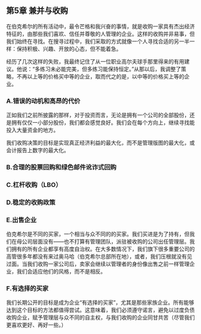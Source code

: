 ## 第5章 兼并与收购

在伯克希尔的所有活动中，最令芒格和我兴奋的事情，就是收购一家具有杰出经济特征的，由那些我们喜欢、信任并尊敬的人管理的企业。这样的收购并非易事，但我们始终在寻找。在搜寻过程中，我们采取的方式就像一个人寻找合适的另一半一样：保持积极、兴趣、开放的心态，但不能着急。

经历了几次这样的失败，我最终记住了从一位职业高尔夫球手那里得来的有用建议。他说：“多练习未必能完美，但多练习能保持恒定。”从那以后，我调整了策略，不再以上等的价格买中等的企业，取而代之的是，以中等的价格买上等的企业。

### A.错误的动机和高昂的代价

正如我们之前所披露的那样，对于投资而言，无论是拥有一个公司的全部股份，还是拥有仅仅一小部分股份，我们都会感觉良好。我们会在每个方向上，继续寻找能投入大量资金的地方。

我们收购决策的目标是实现真正经济利益的最大化，而不是管理版图的最大化，或会计报告上数字的最大化。

### B.合理的股票回购和绿色邮件讹诈式回购

### C.杠杆收购（LBO）

### D.稳定的收购政策

### E.出售企业

伯克希尔是不同的买家，一个相当与众不同的的买家。我们买进是为了持有，但我们在母公司层面没有——也不打算有管理团队，派驻被收购的公司出任管理层。我们拥有的所有企业都享有高度自治权。在大多数情况下，我们旗下很多重要公司的高管很多年都没有来过奥马哈（伯克希尔总部所在地），或者，我们压根就没有见过面。当我们收购一家公司后，卖家会继续以管理者的身份像出售之前一样管理企业，我们会适应他们的风格，而不是相反。

### F.有选择的买家

我们长期公开的目标是成为企业“有选择的买家”，尤其是那些家族企业。所有能够达到这个目标的方法都值得尝试。这意味着，我们必须遵守诺言，避免以过度负债收购企业，赋予管理层与众不同的自主权，与我们收购的企业同甘共苦（尽管我们更喜欢更好、再好一些。）
